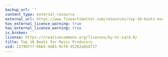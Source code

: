 ```yaml
---
backup_url: ''
content_type: external-resource
external_url: https://www.fineartsmatter.com/resources/top-10-beats-every-music-producer-should-know
has_external_licence_warning: true
has_external_license_warning: true
is_broken: ''
license: https://creativecommons.org/licenses/by-nc-sa/4.0/
title: Top 10 Beats for Music Producers
uid: 23790777-0bb5-4d65-9cf8-d1282a02d717
---
```

